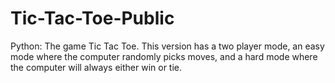 # Tic-Tac-Toe-Public
Python: The game Tic Tac Toe. This version has a two player mode, an easy mode where the computer randomly picks moves, and a hard mode where the computer will always either win or tie.
